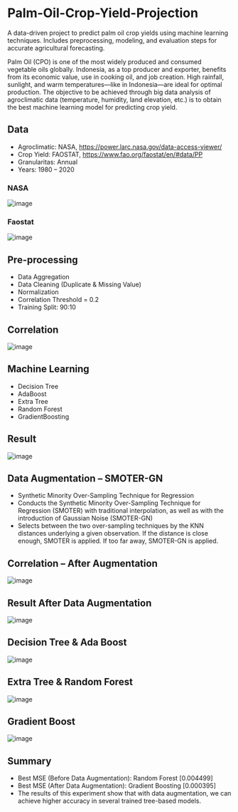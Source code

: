 # Palm-Oil-Crop-Yield-Projection
A data-driven project to predict palm oil crop yields using machine learning techniques. Includes preprocessing, modeling, and evaluation steps for accurate agricultural forecasting.

Palm Oil (CPO) is one of the most widely produced and consumed vegetable oils globally. Indonesia, as a top producer and exporter, benefits from its economic value, use in cooking oil, and job creation. High rainfall, sunlight, and warm temperatures—like in Indonesia—are ideal for optimal production.
The objective to be achieved through big data analysis of agroclimatic data (temperature, humidity, land elevation, etc.) is to obtain the best machine learning model for predicting crop yield.

## Data
- Agroclimatic: NASA,   https://power.larc.nasa.gov/data-access-viewer/
- Crop Yield: FAOSTAT,   https://www.fao.org/faostat/en/#data/PP
- Granularitas: Annual
- Years: 1980 – 2020

### NASA

![image](https://github.com/user-attachments/assets/92a1b23e-76b9-4d3e-8376-41e093695395)


### Faostat

![image](https://github.com/user-attachments/assets/53bef5a7-2518-4817-9c6b-0f8bb9555b27)


## Pre-processing
- Data Aggregation
- Data Cleaning (Duplicate & Missing Value)
- Normalization
- Correlation Threshold = 0.2
- Training Split: 90:10

## Correlation

![image](https://github.com/user-attachments/assets/5b697054-bc4b-4b17-96e2-79522143deff)


## Machine Learning
- Decision Tree
- AdaBoost
- Extra Tree
- Random Forest
- GradientBoosting

## Result

![image](https://github.com/user-attachments/assets/434fb310-ea93-494b-895a-00250236b407)


## Data Augmentation – SMOTER-GN
- Synthetic Minority Over-Sampling Technique for Regression
- Conducts the Synthetic Minority Over-Sampling Technique for Regression (SMOTER) with traditional interpolation, as well as with the introduction of Gaussian Noise (SMOTER-GN)
- Selects between the two over-sampling techniques by the KNN distances underlying a given observation. If the distance is close enough, SMOTER is applied. If too far away, SMOTER-GN is applied.

## Correlation – After Augmentation

![image](https://github.com/user-attachments/assets/54986c7d-2100-4065-a950-93add9e762f3)


## Result After Data Augmentation

![image](https://github.com/user-attachments/assets/3cc0b715-4311-41e3-86a4-3d53ddb40d74)


## Decision Tree & Ada Boost

![image](https://github.com/user-attachments/assets/ba90fefa-1575-4c01-b947-09fec904bc6c)


## Extra Tree & Random Forest

![image](https://github.com/user-attachments/assets/5bd2fbc6-bd57-4428-9d41-664804b31bcc)


## Gradient Boost

![image](https://github.com/user-attachments/assets/e2a58ef2-0e1d-4cf8-9cd0-81b719c7d5e2)


## Summary
- Best MSE (Before Data Augmentation): Random Forest [0.004499]
- Best MSE (After Data Augmentation): Gradient Boosting [0.000395]
- The results of this experiment show that with data augmentation, we can achieve higher accuracy in several trained tree-based models.













 















